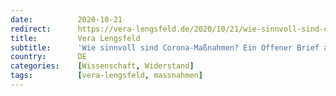 ```yaml
---
date:          2020-10-21
redirect:      https://vera-lengsfeld.de/2020/10/21/wie-sinnvoll-sind-corona-massnahmen-ein-offener-brief-an-bundeskanzlerin-merkel/
title:         Vera Lengsfeld
subtitle:      'Wie sinnvoll sind Corona-Maßnahmen? Ein Offener Brief an Bundeskanzlerin Merkel'
country:       DE
categories:    [Wissenschaft, Widerstand]
tags:          [vera-lengsfeld, massnahmen]
---
```

